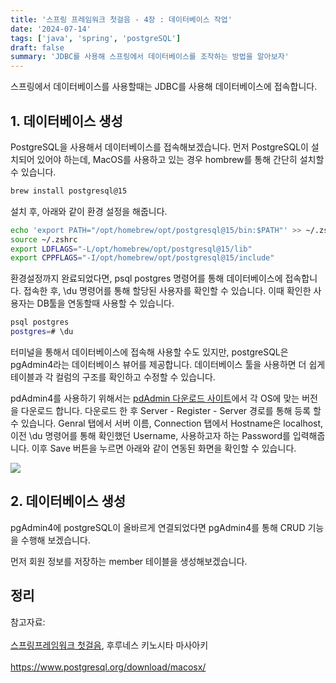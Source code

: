 ```yaml
---
title: '스프링 프레임워크 첫걸음 - 4장 : 데이터베이스 작업'
date: '2024-07-14'
tags: ['java', 'spring', 'postgreSQL']
draft: false
summary: 'JDBC를 사용해 스프링에서 데이터베이스를 조작하는 방법을 알아보자'
---
```


스프링에서 데이터베이스를 사용할때는 JDBC를 사용해 데이터베이스에 접속합니다. 

## 1. 데이터베이스 생성

PostgreSQL을 사용해서 데이터베이스를 접속해보겠습니다. 먼저 PostgreSQL이 설치되어 있어야 하는데, MacOS를 사용하고 있는 경우 hombrew를 통해 간단히 설치할 수 있습니다. 

```bash
brew install postgresql@15
```

설치 후, 아래와 같이 환경 설정을 해줍니다.

```bash
echo 'export PATH="/opt/homebrew/opt/postgresql@15/bin:$PATH"' >> ~/.zshrc
source ~/.zshrc
export LDFLAGS="-L/opt/homebrew/opt/postgresql@15/lib"
export CPPFLAGS="-I/opt/homebrew/opt/postgresql@15/include"
```

환경설정까지 완료되었다면, psql postgres 명령어를 통해 데이터베이스에 접속합니다. 접속한 후, \du 명령어를 통해 할당된 사용자를 확인할 수 있습니다. 이때 확인한 사용자는 DB툴을 연동할때 사용할 수 있습니다.

```bash
psql postgres
postgres=# \du
```

터미널을 통해서 데이터베이스에 접속해 사용할 수도 있지만, postgreSQL은 pgAdmin4라는 데이터베이스 뷰어를 제공합니다. 데이터베이스 툴을 사용하면 더 쉽게 테이블과 각 컬럼의 구조를 확인하고 수정할 수 있습니다.

pdAdmin4를 사용하기 위해서는 [pdAdmin 다운로드 사이트](https://www.pgadmin.org/download/)에서 각 OS에 맞는 버전을 다운로드 합니다. 다운로드 한 후 Server - Register - Server 경로를 통해 등록 할 수 있습니다. Genral 탭에서 서버 이름, Connection 탭에서 Hostname은 localhost, 이전 \du 명령어를 통해 확인했던 Username, 사용하고자 하는 Password를 입력해줍니다. 이후 Save 버튼을 누르면 아래와 같이 연동된 화면을 확인할 수 있습니다. 

<img src="/Users/liv/Documents/liv-blog/public/static/images/springstudy/createtable.png"/>

## 2. 데이터베이스 생성
pgAdmin4에 postgreSQL이 올바르게 연결되었다면 pgAdmin4를 통해 CRUD 기능을 수행해 보겠습니다.

먼저 회원 정보를 저장하는 member 테이블을 생성해보겠습니다. 







## 정리




참고자료: <br></br>[스프링프레임워크 첫걸음](https://www.aladin.co.kr/shop/wproduct.aspx?ItemId=301096602), 후루네스 키노시타 마사아키<br></br>https://www.postgresql.org/download/macosx/


